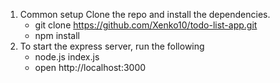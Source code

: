 1. Common setup
   Clone the repo and install the dependencies.
   - git clone https://github.com/Xenko10/todo-list-app.git
   - npm install
2. To start the express server, run the following
   - node.js index.js
   - open http://localhost:3000
